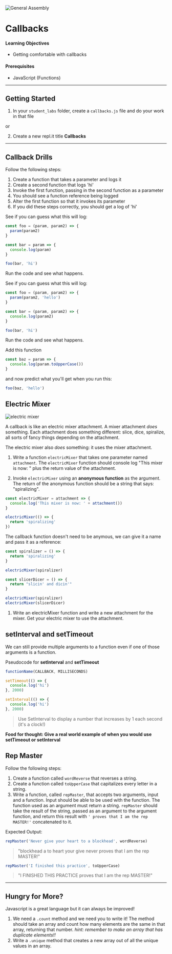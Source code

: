 ![General Assembly](https://logo.clearbit.com/generalassemb.ly/?size=100)

# Callbacks

#### Learning Objectives

- Getting comfortable with callbacks

#### Prerequisites

- JavaScript (Functions)

---

## Getting Started

1. In your `student_labs` folder, create a `callbacks.js` file and do your work in that file

or

2. Create a new repl.it title **Callbacks**

---

## Callback Drills

Follow the following steps:

1. Create a function that takes a parameter and logs it
1. Create a second function that logs 'hi'
1. Invoke the first function, passing in the second function as a parameter
1. You should see a function reference being logged
1. Alter the first function so that it invokes its parameter
1. If you did these steps correctly, you should get a log of 'hi'

See if you can guess what this will log:

```javascript
const foo = (param, param2) => {
  param(param2)
}

const bar = param => {
  console.log(param)
}

foo(bar, 'hi')
```

Run the code and see what happens.

See if you can guess what this will log:

```javascript
const foo = (param, param2) => {
  param(param2, 'hello')
}

const bar = (param, param2) => {
  console.log(param2)
}

foo(bar, 'hi')
```

Run the code and see what happens.

Add this function

```js
const baz = param => {
  console.log(param.toUpperCase())
}
```

and now predict what you'll get when you run this:

```js
foo(baz, 'hello')
```

## Electric Mixer

![electric mixer](https://i.pinimg.com/originals/14/b5/75/14b575bb9e064631727c7c1b8a30f06f.jpg)

A callback is like an electric mixer attachment. A mixer attachment _does_ something. Each attachment does something different: slice, dice, spiralize, all sorts of fancy things depending on the attachment.

The electric mixer also _does_ something: it uses the mixer attachment.

1. Write a function `electricMixer` that takes one parameter named `attachment`. The `electricMixer` function should console log "This mixer is now: " plus the return value of the attachment.

2) Invoke `electricMixer` using an **anonymous function** as the argument. The return of the anonymous function should be a string that says: "spiralizing".

```javascript
const electricMixer = attachment => {
  console.log('This mixer is now: ' + attachment())
}
```

```javascript
electricMixer(() => {
  return 'spiralizing'
})
```

The callback function doesn't need to be anymous, we can give it a name and pass it as a reference:

```javascript
const spiralizer = () => {
  return 'spiralizing'
}

electricMixer(spiralizer)
```

```javascript
const slicerDicer = () => {
  return "slicin' and dicin'"
}

electricMixer(spiralizer)
electricMixer(slicerDicer)
```

1. Write an electricMixer function and write a new attachment for the mixer. Get your electric mixer to use the attachment.

## setInterval and setTimeout

We can still provide multiple arguments to a function even if one of those arguments is a function.

Pseudocode for **setInterval** and **setTimeout**

```javascript
functionName(CALLBACK, MILLISECONDS)
```

```javascript
setTimeout(() => {
  console.log('hi')
}, 2000)
```

```javascript
setInterval(() => {
  console.log('hi')
}, 2000)
```

> Use SetInterval to display a number that increases by 1 each second (it's a clock!)

**Food for thought: Give a real world example of when you would use setTimeout or setInterval**

## Rep Master

Follow the following steps:

1.  Create a function called `wordReverse` that reverses a string.
2.  Create a function called `toUpperCase` that capitalizes every letter in a string.
3.  Write a function, called `repMaster`, that accepts two arguments, input and a function. Input should be able to be used with the function. The function used as an argument must return a string. `repMaster` should take the result of the string, passed as an argument to the argument function, and return this result with `' proves that I am the rep MASTER!'` concatenated to it.

Expected Output:

```javascript
repMaster('Never give your heart to a blockhead', wordReverse)
```

> "blockhead a to heart your give never proves that I am the rep MASTER!"

```javascript
repMaster('I finished this practice', toUpperCase)
```

> "I FINISHED THIS PRACTICE proves that I am the rep MASTER!"

---

## Hungry for More?

Javascript is a great language but it can always be improved!

1. We need a `.count` method and we need you to write it! The method should take an array and count how many elements are the same in that array, returning that number. _hint: remember to make an array that has duplicate elements!!_
1. Write a `.unique` method that creates a new array out of all the unique values in an array.
